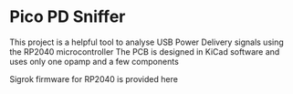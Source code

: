 # Pico PD Sniffer

This project is a helpful tool to analyse USB Power Delivery signals using the RP2040 microcontroller
The PCB is designed in KiCad software and uses only one opamp and a few components 

Sigrok firmware for RP2040 is provided here
